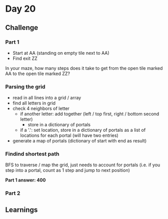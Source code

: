 # Day 20

## Challenge

### Part 1

- Start at AA (standing on empty tile next to AA)
- Find exit ZZ

In your maze, how many steps does it take to get from the open tile marked AA to the open tile marked ZZ?

### Parsing the grid

- read in all lines into a grid / array
- find all letters in grid
- check 4 neighbors of letter
    - if another letter: add together (left / top first, right / bottom second letter)
        - store in a dictionary of portals
    - if a '.': set location, store in a dictionary of portals as a list of locations for each portal (will have two entries)
- generate a map of portals (dictionary of start with end as result)

### Findind shortest path

BFS to traverse / map the grid, just needs to account for portals (i.e. if you step into a portal, count as 1 step and jump to next position)

**Part 1 answer: 400**

### Part 2

## Learnings
